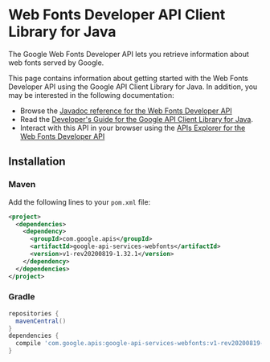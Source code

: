 # Web Fonts Developer API Client Library for Java

The Google Web Fonts Developer API lets you retrieve information about web fonts served by Google.

This page contains information about getting started with the Web Fonts Developer API
using the Google API Client Library for Java. In addition, you may be interested
in the following documentation:

* Browse the [Javadoc reference for the Web Fonts Developer API][javadoc]
* Read the [Developer's Guide for the Google API Client Library for Java][google-api-client].
* Interact with this API in your browser using the [APIs Explorer for the Web Fonts Developer API][api-explorer]

## Installation

### Maven

Add the following lines to your `pom.xml` file:

```xml
<project>
  <dependencies>
    <dependency>
      <groupId>com.google.apis</groupId>
      <artifactId>google-api-services-webfonts</artifactId>
      <version>v1-rev20200819-1.32.1</version>
    </dependency>
  </dependencies>
</project>
```

### Gradle

```gradle
repositories {
  mavenCentral()
}
dependencies {
  compile 'com.google.apis:google-api-services-webfonts:v1-rev20200819-1.32.1'
}
```

[javadoc]: https://googleapis.dev/java/google-api-services-webfonts/latest/index.html
[google-api-client]: https://github.com/googleapis/google-api-java-client/
[api-explorer]: https://developers.google.com/apis-explorer/#p/webfonts/v1/
